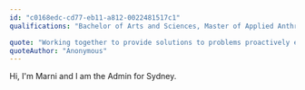 ```yaml
---
id: "c0168edc-cd77-eb11-a812-0022481517c1"
qualifications: "Bachelor of Arts and Sciences, Master of Applied Anthropology, Master of International Business and Law, Postgraduate Research Degree in Social and Cultural Anthropology"

quote: "Working together to provide solutions to problems proactively every day, for our clients and internally"
quoteAuthor: "Anonymous"
---
```


Hi, I'm Marni and I am the Admin for Sydney.
